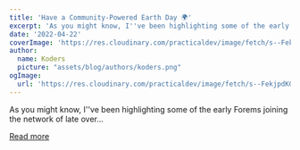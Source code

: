 ```yaml
---
title: 'Have a Community-Powered Earth Day 🌍'
excerpt: 'As you might know, I''ve been highlighting some of the early Forems joining the network of late over...'
date: '2022-04-22'
coverImage: 'https://res.cloudinary.com/practicaldev/image/fetch/s--FekjpdKG--/c_imagga_scale,f_auto,fl_progressive,h_420,q_auto,w_1000/https://dev-to-uploads.s3.amazonaws.com/uploads/articles/987klyka9pd5kb1fudih.png'
author:
  name: Koders
  picture: "assets/blog/authors/koders.png"
ogImage:
  url: 'https://res.cloudinary.com/practicaldev/image/fetch/s--FekjpdKG--/c_imagga_scale,f_auto,fl_progressive,h_420,q_auto,w_1000/https://dev-to-uploads.s3.amazonaws.com/uploads/articles/987klyka9pd5kb1fudih.png'
---
```


As you might know, I''ve been highlighting some of the early Forems joining the network of late over...

[Read more](https://dev.to/devteam/have-a-community-powered-earth-day-5jc)
